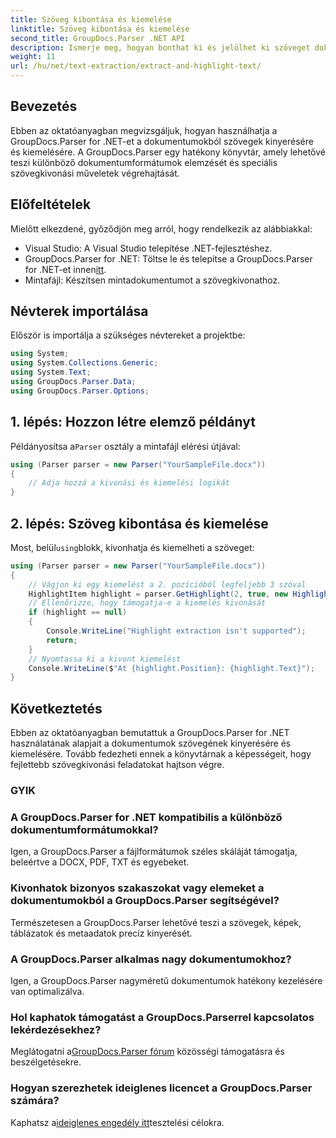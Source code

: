 ```yaml
---
title: Szöveg kibontása és kiemelése
linktitle: Szöveg kibontása és kiemelése
second_title: GroupDocs.Parser .NET API
description: Ismerje meg, hogyan bonthat ki és jelölhet ki szöveget dokumentumokból a GroupDocs.Parser for .NET segítségével. Egyszerű lépések a hatékony szövegkivonáshoz .NET-projektjeiben.
weight: 11
url: /hu/net/text-extraction/extract-and-highlight-text/
---
```

## Bevezetés
Ebben az oktatóanyagban megvizsgáljuk, hogyan használhatja a GroupDocs.Parser for .NET-et a dokumentumokból szövegek kinyerésére és kiemelésére. A GroupDocs.Parser egy hatékony könyvtár, amely lehetővé teszi különböző dokumentumformátumok elemzését és speciális szövegkivonási műveletek végrehajtását.
## Előfeltételek
Mielőtt elkezdené, győződjön meg arról, hogy rendelkezik az alábbiakkal:
- Visual Studio: A Visual Studio telepítése .NET-fejlesztéshez.
-  GroupDocs.Parser for .NET: Töltse le és telepítse a GroupDocs.Parser for .NET-et innen[itt](https://releases.groupdocs.com/parser/net/).
- Mintafájl: Készítsen mintadokumentumot a szövegkivonathoz.

## Névterek importálása
Először is importálja a szükséges névtereket a projektbe:
```csharp
using System;
using System.Collections.Generic;
using System.Text;
using GroupDocs.Parser.Data;
using GroupDocs.Parser.Options;
```
## 1. lépés: Hozzon létre elemző példányt
 Példányosítsa a`Parser` osztály a mintafájl elérési útjával:
```csharp
using (Parser parser = new Parser("YourSampleFile.docx"))
{
    // Adja hozzá a kivonási és kiemelési logikát
}
```
## 2. lépés: Szöveg kibontása és kiemelése
 Most, belül`using`blokk, kivonhatja és kiemelheti a szöveget:
```csharp
using (Parser parser = new Parser("YourSampleFile.docx"))
{
    // Vágjon ki egy kiemelést a 2. pozícióból legfeljebb 3 szóval
    HighlightItem highlight = parser.GetHighlight(2, true, new HighlightOptions(3));
    // Ellenőrizze, hogy támogatja-e a kiemelés kivonását
    if (highlight == null)
    {
        Console.WriteLine("Highlight extraction isn't supported");
        return;
    }
    // Nyomtassa ki a kivont kiemelést
    Console.WriteLine($"At {highlight.Position}: {highlight.Text}");
}
```

## Következtetés
Ebben az oktatóanyagban bemutattuk a GroupDocs.Parser for .NET használatának alapjait a dokumentumok szövegének kinyerésére és kiemelésére. Tovább fedezheti ennek a könyvtárnak a képességeit, hogy fejlettebb szövegkivonási feladatokat hajtson végre.

### GYIK
### A GroupDocs.Parser for .NET kompatibilis a különböző dokumentumformátumokkal?
Igen, a GroupDocs.Parser a fájlformátumok széles skáláját támogatja, beleértve a DOCX, PDF, TXT és egyebeket.
### Kivonhatok bizonyos szakaszokat vagy elemeket a dokumentumokból a GroupDocs.Parser segítségével?
Természetesen a GroupDocs.Parser lehetővé teszi a szövegek, képek, táblázatok és metaadatok precíz kinyerését.
### A GroupDocs.Parser alkalmas nagy dokumentumokhoz?
Igen, a GroupDocs.Parser nagyméretű dokumentumok hatékony kezelésére van optimalizálva.
### Hol kaphatok támogatást a GroupDocs.Parserrel kapcsolatos lekérdezésekhez?
 Meglátogatni a[GroupDocs.Parser fórum](https://forum.groupdocs.com/c/parser/17) közösségi támogatásra és beszélgetésekre.
### Hogyan szerezhetek ideiglenes licencet a GroupDocs.Parser számára?
 Kaphatsz a[ideiglenes engedély itt](https://purchase.groupdocs.com/temporary-license/)tesztelési célokra.
